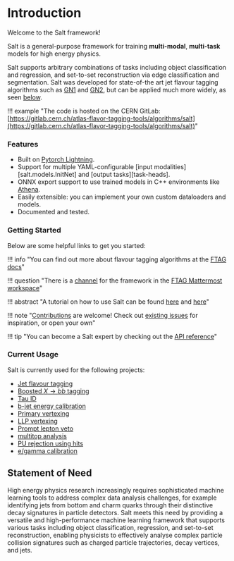 # Introduction

Welcome to the Salt framework!

Salt is a general-purpose framework for training **multi-modal**, **multi-task** models for high energy physics.

Salt supports arbitrary combinations of tasks including object classification and regression, and set-to-set reconstruction via edge classification and segmentation.
Salt was developed for state-of-the art jet flavour tagging algorithms such as [GN1](https://ftag-docs.docs.cern.ch/algorithms/taggers/GN1/) and [GN2](https://ftag-docs.docs.cern.ch/algorithms/taggers/GN2/), but can be applied much more widely, as seen [below](#current-usage).

!!! example "The code is hosted on the CERN GitLab: [https://gitlab.cern.ch/atlas-flavor-tagging-tools/algorithms/salt](https://gitlab.cern.ch/atlas-flavor-tagging-tools/algorithms/salt)"

### Features

- Built on [Pytorch Lightning](https://lightning.ai/docs/pytorch/stable/).
- Support for multiple YAML-configurable [input modalities][salt.models.InitNet] and [output tasks][task-heads].
- ONNX export support to use trained models in C++ environments like [Athena](https://gitlab.cern.ch/atlas/athena/).
- Easily extensible: you can implement your own custom dataloaders and models.
- Documented and tested.

### Getting Started

Below are some helpful links to get you started:

!!! info "You can find out more about flavour tagging algorithms at the [FTAG docs](https://ftag.docs.cern.ch/)"

!!! question "There is a [channel](https://mattermost.web.cern.ch/aft-algs/channels/gnns) for the framework in the [FTAG Mattermost workspace](https://mattermost.web.cern.ch/signup_user_complete/?id=1wicts5csjd49kg7uymwwt9aho&md=link&sbr=su)"

!!! abstract "A tutorial on how to use Salt can be found [here](tutorial.md) and [here](tutorial-Xbb.md)"

!!! note "[Contributions](contributing) are welcome! Check out [existing issues](https://gitlab.cern.ch/atlas-flavor-tagging-tools/algorithms/salt/-/issues) for inspiration, or open your own"

!!! tip "You can become a Salt expert by checking out the [API reference](api/data)"

### Current Usage

Salt is currently used for the following projects:

- [Jet flavour tagging](https://ftag-docs.docs.cern.ch/algorithms/taggers/GN2/)
- [Boosted $X \rightarrow bb$ tagging](https://cds.cern.ch/record/2866601)
- [Tau ID](https://indico.cern.ch/event/1280531/timetable/?view=standard#153-new-identification-and-tag)
- [b-jet energy calibration](https://indico.cern.ch/event/1280531/timetable/?view=standard#131-b-jet-regression-effort-su)
- [Primary vertexing](https://indico.cern.ch/event/1311519/timetable/?view=standard#25-leveraging-the-ftag-softwar)
- [LLP vertexing](https://indico.cern.ch/event/1311519/timetable/?view=standard#25-leveraging-the-ftag-softwar)
- [Prompt lepton veto](https://indico.cern.ch/event/1341494/contributions/5647850/attachments/2742923/4771964/PLIV_ftagTPLT_20231030_pgadow.pdf)
- [multitop analysis](https://indico.cern.ch/event/1344154/contributions/5657769/subcontributions/452377/attachments/2754554/4795867/metsai_20231115.pdf)
- [PU rejection using hits](https://its.cern.ch/jira/browse/ATR-28390)
- [e/gamma calibration](https://atlas.web.cern.ch/Atlas/GROUPS/PHYSICS/PLOTS/EGAM-2023-01/)


## Statement of Need

High energy physics research increasingly requires sophisticated machine learning tools to address complex data analysis challenges, for example identifying jets from bottom and charm quarks through their distinctive decay signatures in particle detectors. Salt meets this need by providing a versatile and high-performance machine learning framework that supports various tasks including object classification, regression, and set-to-set reconstruction, enabling physicists to effectively analyse complex particle collision signatures such as charged particle trajectories, decay vertices, and jets.
